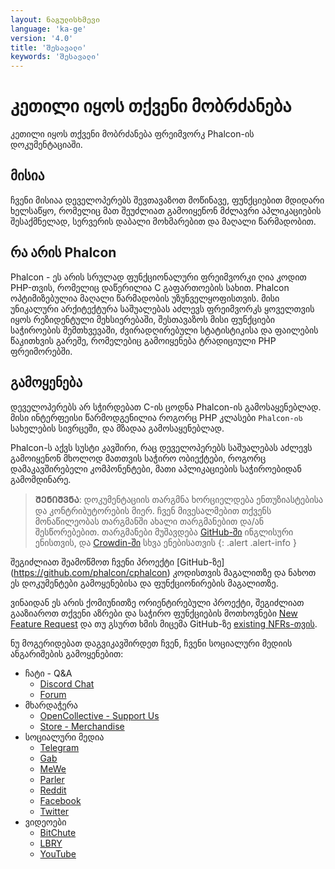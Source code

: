 ```yaml
---
layout: ნაგულისხმევი
language: 'ka-ge'
version: '4.0'
title: 'შესავალი'
keywords: 'შესავალი'
---
```


# კეთილი იყოს თქვენი მობრძანება

კეთილი იყოს თქვენი მობრძანება ფრეიმვორკ Phalcon-ის დოკუმენტაციაში.

## მისია

ჩვენი მისიაა დეველოპერებს შევთავაზოთ მოწინავე, ფუნქციებით მდიდარი ხელსაწყო, რომელიც მათ შეუძლიათ გამოიყენონ მძლავრი აპლიკაციების შესაქმნელად, სერვერის დაბალი მოხმარებით და მაღალი წარმადობით.

## რა არის Phalcon

Phalcon - ეს არის სრულად ფუნქციონალური ფრეიმვორკი ღია კოდით PHP-თვის, რომელიც დაწერილია C გაფართოების სახით. Phalcon ოპტიმიზებულია მაღალი წარმადობის უზუნველყოფისთვის. მისი უნიკალური არქიტექტურა საშუალებას აძლევს ფრეიმვორკს ყოველთვის იყოს რეზიდენტული მეხსიერებაში, შესთავაზოს მისი ფუნქციები საჭიროების შემთხვევაში, ძვირადღირებული სტატისტიკისა და ფაილების წაკითხვის გარეშე, რომელებიც გამოიყენება ტრადიციული PHP ფრეიმორებში.

## გამოყენება

დეველოპერებს არ სჭირდებათ C-ის ცოდნა Phalcon-ის გამოსაყენებლად. მისი ინტერფეისი წარმოდგენილია როგორც PHP კლასები `Phalcon-ის` სახელების სივრცეში, და მზადაა გამოსაყენებლად.

Phalcon-ს აქვს სუსტი კავშირი, რაც დეველოპერებს საშუალებას აძლევს გამოიყენონ მხოლოდ მათთვის საჭირო ობიექტები, როგორც დამაკავშირებელი კომპონენტები, მათი აპლიკაციების საჭიროებიდან გამომდინარე.

> **ᲨᲔᲜᲘᲨᲕᲜᲐ**: დოკუმენტაციის თარგმნა ხორციელდება ენთუზიასტებისა და კონტრიბუტორების მიერ. ჩვენ მივესალმებით თქვენს მონაწილეობას თარგმანში ახალი თარგმანებით და/ან შესწორებებით.
თარგმანები მუშავდება [GitHub-ში](https://github.com/phalcon/docs) ინგლისური ენისთვის, და [Crowdin-ში](https://crowdin.com/project/phalcon-documentation) სხვა ენებისათვის
{: .alert .alert-info }

შეგიძლიათ შეამოწმოთ ჩვენი პროექტი [GitHub-ზე] (https://github.com/phalcon/cphalcon) კოდისთვის მაგალითზე და ნახოთ ეს დოკუმენტები გამოყენებისა და ფუნქციონირების მაგალითზე.

ვინაიდან ეს არის ქომიუნითზე ორიენტირებული პროექტი, შეგიძლიათ გააზიაროთ თქვენი აზრები და საჭირო ფუნქციების მოთხოვნები [New Feature Request](new-feature-request) და თუ გსურთ ხმის მიცემა GitHub-ზე [existing NFRs-თვის](new-feature-request-list).

ნუ მოგერიდებათ დაგვიკავშირდეთ ჩვენ, ჩვენი სოციალური მედიის ანგარიშების გამოყენებით:

- ჩატი - Q&A 
  - [Discord Chat](https://phalcon.io/discord)
  - [Forum](https://phalcon.io/forum)
- მხარდაჭერა 
  - [OpenCollective - Support Us](https://phalcon.io/fund)
  - [Store - Merchandise](https://phalcon.io/store)
- სოციალური მედია
  - [Telegram](https://phalcon.io/telegram)
  - [Gab](https://phalcon.io/gab)
  - [MeWe](https://phalcon.io/mewe)
  - [Parler](https://phalcon.io/parler)
  - [Reddit](https://phalcon.io/reddit)
  - [Facebook](https://phalcon.io/fb)
  - [Twitter](https://phalcon.io/t)
- ვიდეოები 
  - [BitChute](https://phalcon.io/bitchute)
  - [LBRY](https://phalcon.io/lbry)
  - [YouTube](https://phalcon.io/youtube)